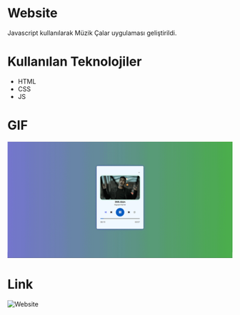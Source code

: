 # Website

Javascript kullanılarak Müzik Çalar uygulaması geliştirildi.

# Kullanılan Teknolojiler

- HTML
- CSS
- JS

# GIF

![](/assets/GIF.gif)

# Link

![Website](https://graceful-sunflower-1d224c.netlify.app/)
